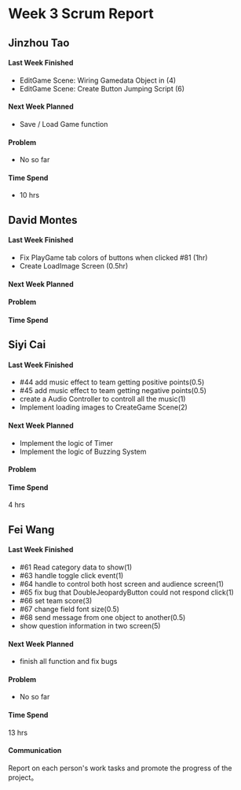 # Week 3 Scrum Report 

## Jinzhou Tao

#### Last Week Finished 

- EditGame Scene: Wiring Gamedata Object in  (4)
- EditGame Scene: Create Button Jumping Script (6)

#### Next Week Planned

- Save / Load Game function

#### Problem

- No so far

#### Time Spend

- 10 hrs

## David Montes

#### Last Week Finished
 - Fix PlayGame tab colors of buttons when clicked #81 (1hr)
 - Create LoadImage Screen (0.5hr)
#### Next Week Planned
#### Problem
#### Time Spend

## Siyi Cai

#### Last Week Finished
- #44  add music effect to team getting positive points(0.5)
- #45  add music effect to team getting negative points(0.5)
- create a Audio Controller to controll all the music(1)
- Implement loading images to CreateGame Scene(2)
#### Next Week Planned
- Implement the logic of Timer
- Implement the logic of Buzzing System
#### Problem
#### Time Spend
4 hrs

## Fei Wang

#### Last Week Finished 
- #61 Read category data to show(1)
- #63 handle toggle click event(1)
- #64 handle to control both host screen and audience screen(1)
- #65 fix bug that DoubleJeopardyButton could not respond click(1)
- #66 set team score(3)
- #67 change field font size(0.5)
- #68 send message from one object to another(0.5)
- show question information in two screen(5)
#### Next Week Planned
- finish all function and fix bugs
#### Problem
- No so far
#### Time Spend
13 hrs
#### Communication
Report on each person's work tasks and promote the progress of the project。
